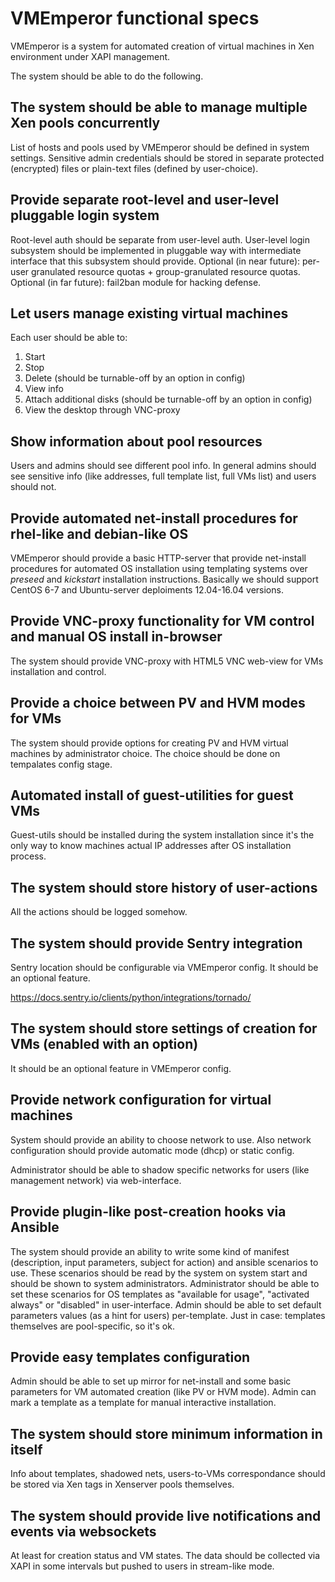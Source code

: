 # VMEmperor functional specs

VMEmperor is a system for automated creation of virtual machines in Xen environment under XAPI management.

The system should be able to do the following.

## The system should be able to manage multiple Xen pools concurrently

List of hosts and pools used by VMEmperor should be defined in system settings. Sensitive admin credentials should be stored in separate protected (encrypted) files or plain-text files (defined by user-choice).

## Provide separate root-level and user-level pluggable login system

Root-level auth should be separate from user-level auth. User-level login subsystem should be implemented in pluggable way with intermediate interface that this subsystem should provide.
Optional (in near future): per-user granulated resource quotas + group-granulated resource quotas.
Optional (in far future): fail2ban module for hacking defense.

## Let users manage existing virtual machines

Each user should be able to:

1. Start
2. Stop
3. Delete (should be turnable-off by an option in config)
4. View info
5. Attach additional disks (should be turnable-off by an option in config)
6. View the desktop through VNC-proxy

## Show information about pool resources

Users and admins should see different pool info. In general admins should see sensitive info (like addresses, full template list, full VMs list) and users should not.

## Provide automated net-install procedures for rhel-like and debian-like OS

VMEmperor should provide a basic HTTP-server that provide net-install procedures for automated OS installation using templating systems over *preseed* and *kickstart* installation instructions. Basically we should support CentOS 6-7 and Ubuntu-server deploiments 12.04-16.04 versions.

## Provide VNC-proxy functionality for VM control and manual OS install in-browser

The system should provide VNC-proxy with HTML5 VNC web-view for VMs installation and control.

## Provide a choice between PV and HVM modes for VMs

The system should provide options for creating PV and HVM virtual machines by administrator choice. The choice should be done on tempalates config stage.

## Automated install of guest-utilities for guest VMs

Guest-utils should be installed during the system installation since it's the only way to know machines actual IP addresses after OS installation process.

## The system should store history of user-actions

All the actions should be logged somehow.

## The system should provide Sentry integration

Sentry location should be configurable via VMEmperor config. It should be an optional feature.

https://docs.sentry.io/clients/python/integrations/tornado/

## The system should store settings of creation for VMs (enabled with an option)

It should be an optional feature in VMEmperor config.

## Provide network configuration for virtual machines

System should provide an ability to choose network to use. Also network configuration should provide automatic mode (dhcp) or static config.

Administrator should be able to shadow specific networks for users (like management network) via web-interface.

## Provide plugin-like post-creation hooks via Ansible

The system should provide an ability to write some kind of manifest (description, input parameters, subject for action) and ansible scenarios to use. These scenarios should be read by the system on system start and should be shown to system administrators. Administrator should be able to set these scenarios for OS templates as "available for usage", "activated always" or "disabled" in user-interface. Admin should be able to set default parameters values (as a hint for users) per-template. Just in case: templates themselves are pool-specific, so it's ok.

## Provide easy templates configuration

Admin should be able to set up mirror for net-install and some basic parameters for VM automated creation (like PV or HVM mode). Admin can mark a template as a template for manual interactive installation.

## The system should store minimum information in itself

Info about templates, shadowed nets, users-to-VMs correspondance should be stored via Xen tags in Xenserver pools themselves.

## The system should provide live notifications and events via websockets

At least for creation status and VM states. The data should be collected via XAPI in some intervals but pushed to users in stream-like mode.